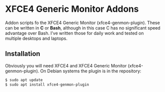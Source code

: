 # XFCE4 Generic Monitor Addons

Addon scripts fo the XFCE4 Generic Monitor (xfce4-genmon-plugin). These can be written in **C** or **Bash**, although in this case C has no significant speed advantage over Bash. I've written those for daily work and tested on multiple desktops and laptops.

## Installation

Obviously you will need XFCE4 and XFCE4 Generic Monitor (xfce4-genmon-plugin). 
On Debian systems the plugin is in the repository: 

```sh
$ sudo apt update
$ sudo apt install xfce4-genmon-plugin
```